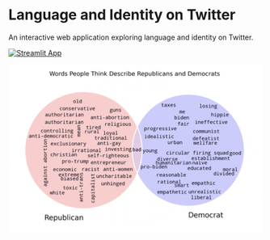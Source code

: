 # Language and Identity on Twitter
An interactive web application exploring language and identity on Twitter. 

[![Streamlit App](https://static.streamlit.io/badges/streamlit_badge_black_white.svg)](https://share.streamlit.io/yarakyrychenko/van-bavel-app/main/Home.py)

<img src="rdappscreen.png"
     alt="Wordcloud screenshot from the app."
     style="float: left; margin-right: 10px;" />
